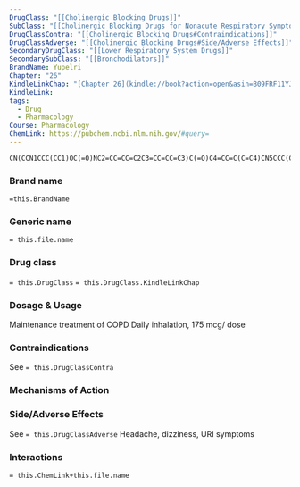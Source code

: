 ```yaml
---
DrugClass: "[[Cholinergic Blocking Drugs]]"
SubClass: "[[Cholinergic Blocking Drugs for Nonacute Respiratory Symptom Relief]]"
DrugClassContra: "[[Cholinergic Blocking Drugs#Contraindications]]"
DrugClassAdverse: "[[Cholinergic Blocking Drugs#Side/Adverse Effects]]"
SecondaryDrugClass: "[[Lower Respiratory System Drugs]]"
SecondarySubClass: "[[Bronchodilators]]"
BrandName: Yupelri
Chapter: "26"
KindleLinkChap: "[Chapter 26](kindle://book?action=open&asin=B09FRF11YJ&location=13703)"
KindleLink: 
tags:
  - Drug
  - Pharmacology
Course: Pharmacology
ChemLink: https://pubchem.ncbi.nlm.nih.gov/#query=
---
```

```smiles
CN(CCN1CCC(CC1)OC(=O)NC2=CC=CC=C2C3=CC=CC=C3)C(=O)C4=CC=C(C=C4)CN5CCC(CC5)C(=O)N
```

### Brand name
`=this.BrandName`

### Generic name
`= this.file.name`

### Drug class 
`= this.DrugClass`
	`= this.DrugClass.KindleLinkChap`

### Dosage & Usage
Maintenance treatment of COPD
Daily inhalation, 175 mcg/ dose

### Contraindications
See `= this.DrugClassContra`

### Mechanisms of Action

### Side/Adverse Effects
See `= this.DrugClassAdverse`
Headache, dizziness, URI symptoms

### Interactions

`= this.ChemLink+this.file.name`


